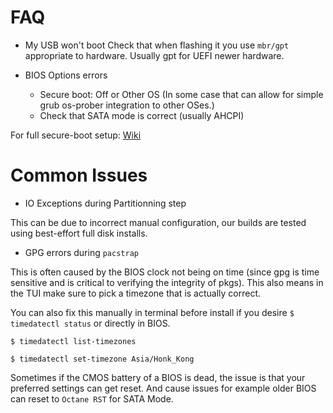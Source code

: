 # FAQ

- My USB won't boot
Check that when flashing it you use `mbr/gpt` appropriate to hardware. Usually gpt for UEFI newer hardware.

- BIOS Options errors
  - Secure boot: Off or Other OS (In some case that can allow for simple grub os-prober integration to other OSes.)
  - Check that SATA mode is correct (usually AHCPI)

For full secure-boot setup: [Wiki](https://wiki.archlinux.org/title/GRUB#Secure_Boot_support)

# Common Issues

- IO Exceptions during Partitionning step

This can be due to incorrect manual configuration, our builds are tested using best-effort full disk installs.

- GPG errors during `pacstrap`

This is often caused by the BIOS clock not being on time (since gpg is time sensitive and is critical to verifying the integrity of pkgs).
This also means in the TUI make sure to pick a timezone that is actually correct.

You can also fix this manually in terminal before install if you desire `$ timedatectl status` or directly in BIOS.

`$ timedatectl list-timezones` 

`$ timedatectl set-timezone Asia/Honk_Kong`

Sometimes if the CMOS battery of a BIOS is dead, the issue is that your preferred settings can get reset. And cause issues for example older BIOS can reset to `Octane RST` for SATA Mode.
